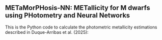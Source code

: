 ## METaMorPHosis-NN: METallicity for M dwarfs using PHotometry and Neural Networks

This is the Python code to calculate the photometric metallicity estimations described in Duque-Arribas et al. (2025): 
